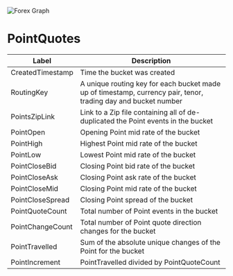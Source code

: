 ![Forex Graph](https://github.com/JonathanBowker/fxoc/blob/master/knowledge-graph/images/forex-graph.png)

# PointQuotes

| Label | Description |
| --- | --- |
| CreatedTimestamp | Time the bucket was created |
| RoutingKey | A unique routing key for each bucket made up of timestamp, currency pair, tenor, trading day and bucket number |
| PointsZipLink | Link to a Zip file containing all of de-duplicated the Point events in the bucket |
| PointOpen | Opening Point mid rate of the bucket |
| PointHigh | Highest Point mid rate of the bucket |
| PointLow | Lowest Point mid rate of the bucket |
| PointCloseBid | Closing Point bid rate of the bucket |
| PointCloseAsk | Closing Point ask rate of the bucket |
| PointCloseMid | Closing Point mid rate of the bucket |
| PointCloseSpread | Closing Point spread of the bucket |
| PointQuoteCount | Total number of Point events in the bucket |
| PointChangeCount | Total number of Point quote direction changes for the bucket |
| PointTravelled | Sum of the absolute unique changes of the Point for the bucket |
| PointIncrement | PointTravelled divided by PointQuoteCount |



